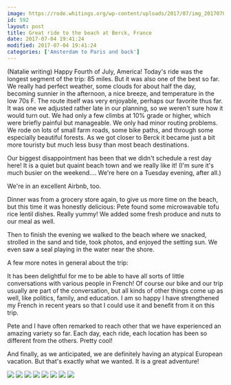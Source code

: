 ```yaml
---
image: https://rode.whitings.org/wp-content/uploads/2017/07/img_20170704_204003657_hdr.jpg/img_20170704_204003657_hdr.jpg
id: 592
layout: post
title: Great ride to the beach at Berck, France
date: 2017-07-04 19:41:24
modified: 2017-07-04 19:41:24
categories: ['Amsterdam to Paris and back']
---
```


(Natalie writing) Happy Fourth of July, America!  Today's ride was the longest segment of the trip: 85 miles. But it was also one of the best so far. We really had perfect weather, some clouds for about half the day, becoming sunnier in the afternoon, a nice breeze, and temperature in the low 70s F. The route itself was very enjoyable, perhaps our favorite thus far. It was one we adjusted rather late in our planning, so we weren't sure how it would turn out. We had only a few climbs at 10% grade or higher, which were briefly painful but manageable. We only had minor routing problems. We rode on lots of small farm roads, some bike paths, and through some especially beautiful forests. As we got closer to Berck it became just a bit more touristy but much less busy than most beach destinations. 

Our biggest disappointment has been that we didn't schedule a rest day here! It is a quiet but quaint beach town and we really like it! (I'm sure it's much busier on the weekend.... We're here on a Tuesday evening, after all.)

We're in an excellent Airbnb, too. 

Dinner was from a grocery store again, to give us more time on the beach, but this time it was honestly delicious: Pete found some microwavable tofu rice lentil dishes. Really yummy! We added some fresh produce and nuts to our meal as well.

Then to finish the evening we walked to the beach where we snacked, strolled in the sand and tide, took photos, and enjoyed the setting sun. We even saw a seal playing in the water near the shore.

A few more notes in general about the trip:

It has been delightful for me to be able to have all sorts of little conversations with various people in French! Of course our bike and our trip usually are part of the conversation, but all kinds of other things come up as well, like politics, family, and education. I am so happy I have strengthened my French in recent years so that I could use it and benefit from it on this trip.  

Pete and I have often remarked to reach other that we have experienced an amazing variety so far. Each day, each ride, each location has been so different from the others. Pretty cool!

And finally, as we anticipated, we are definitely having an atypical European vacation. But that's exactly what we wanted. It is a great adventure!

![](https://whitingpt.files.wordpress.com/2017/07/img_20170704_091612135.jpg)
![](https://whitingpt.files.wordpress.com/2017/07/img_20170704_120942120_hdr.jpg)
![](https://whitingpt.files.wordpress.com/2017/07/img_20170704_120932261_hdr-effects.jpg)
![](https://whitingpt.files.wordpress.com/2017/07/img_20170704_163334429_hdr.jpg)
![](https://whitingpt.files.wordpress.com/2017/07/img_20170704_104135421.jpg)
![](https://whitingpt.files.wordpress.com/2017/07/img_20170704_204003657_hdr.jpg)
![](https://whitingpt.files.wordpress.com/2017/07/img_20170704_215320867_hdr.jpg)
![](https://whitingpt.files.wordpress.com/2017/07/img_20170704_220354669_hdr.jpg)

